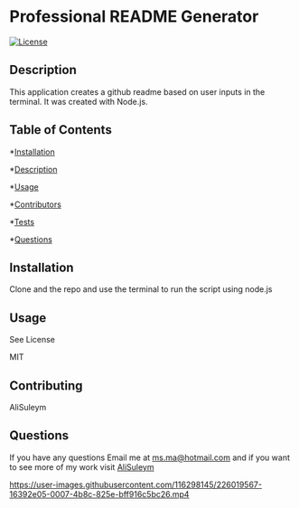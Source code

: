 # Professional README Generator
  
  [![License](https://img.shields.io/badge/License-MIT-yellow.svg)](https://opensource.org/licenses/MIT)


  
  ## Description
  
  This application creates a github readme based on user inputs in the terminal. It was created with Node.js.
  
  ## Table of Contents
  
  *[Installation](#Installation)

  *[Description](#Description)

  *[Usage](#Usage)

  *[Contributors](#Contributors)

  *[Tests](#Tests)

  *[Questions](#Questions')

  ## Installation
  
  Clone and the repo and use the terminal to run the script using node.js
  
  ## Usage
  
  See License
  
  MIT
  
  ## Contributing
  
  AliSuleym
  
  ## Questions
  
  If you have any questions Email me at ms.ma@hotmail.com and if you want to see more of my work visit [AliSuleym](https://github.com/AliSuleym)
  





https://user-images.githubusercontent.com/116298145/226019567-16392e05-0007-4b8c-825e-bff916c5bc26.mp4





